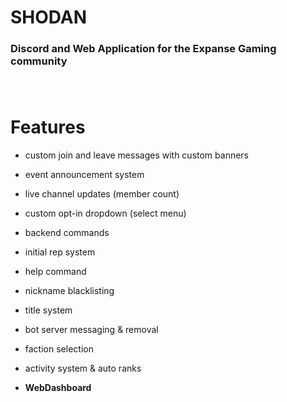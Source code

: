 # SHODAN

### Discord and Web Application for the Expanse Gaming community<br><br><br>

# Features
- custom join and leave messages with custom banners
- event announcement system
- live channel updates (member count)
- custom opt-in dropdown (select menu)
- backend commands
- initial rep system
- help command
- nickname blacklisting
- title system
- bot server messaging & removal
- faction selection
- activity system & auto ranks

- **WebDashboard**